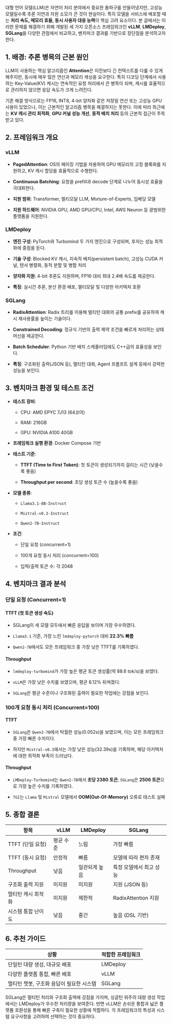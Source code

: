 대형 언어 모델(LLM)은 자연어 처리 분야에서 중요한 돌파구를 만들어냈지만, 고성능 모델일수록 추론 지연과 자원 소모가 큰 것이 현실이다. 특히 모델을 서비스에 배포할 때는 **처리 속도, 메모리 효율, 동시 사용자 대응 능력**이 핵심 고려 요소이다. 본 글에서는 이러한 문제를 해결하기 위해 개발된 세 가지 오픈소스 프레임워크인 **vLLM**, **LMDeploy**, **SGLang**을 다양한 관점에서 비교하고, 벤치마크 결과를 기반으로 장단점을 분석하고자 한다.

## 1. 배경: 추론 병목의 근본 원인

LLM이 사용하는 핵심 알고리즘인 **Attention**은 이전보다 긴 컨텍스트를 다룰 수 있게 해주지만, 동시에 매우 많은 연산과 메모리 캐싱을 요구한다. 특히 디코딩 단계에서 사용하는 Key-Value(KV) 캐시는 연속적인 요청 처리에서 큰 병목이 되며, 캐시를 효율적으로 관리하지 않으면 응답 속도가 크게 느려진다.

기존 해결 방식으로는 FP16, INT8, 4-bit 양자화 같은 저정밀 연산 또는 고성능 GPU 사용이 있었으나, 이는 근본적인 알고리즘 병목을 해결하지는 못한다. 이에 따라 최근에는 **KV 캐시 관리 최적화**, **GPU 커널 성능 개선**, **동적 배치 처리** 등의 근본적 접근이 주목받고 있다.


## 2. 프레임워크 개요

### vLLM

- **PagedAttention**: OS의 페이징 기법을 차용하여 GPU 메모리의 고정 블록화를 지원하고, KV 캐시 할당을 효율적으로 수행한다.
    
- **Continuous Batching**: 요청을 prefill과 decode 단계로 나누어 동시성 효율을 극대화한다.
    
- **지원 범위**: Transformer, 멀티모달 LLM, Mixture-of-Experts, 임베딩 모델
    
- **지원 하드웨어**: NVIDIA GPU, AMD GPU/CPU, Intel, AWS Neuron 등 광범위한 플랫폼을 지원한다.

### LMDeploy

- **엔진 구성**: PyTorch와 Turbomind 두 가지 엔진으로 구성되며, 후자는 성능 최적화에 중점을 둔다.
    
- **기술 구성**: Blocked KV 캐시, 지속적 배치(persistent batch), 고성능 CUDA 커널, 텐서 병렬화, 동적 분할 및 병합 처리
    
- **양자화 지원**: 4-bit 추론도 지원하며, FP16 대비 최대 2.4배 속도를 제공한다.
    
- **특징**: 실시간 추론, 분산 환경 배포, 멀티모달 및 다양한 아키텍처 호환

### SGLang

- **RadixAttention**: Radix 트리를 이용해 멀티턴 대화의 공통 prefix를 공유하여 캐시 재사용률을 높이는 기술이다.
    
- **Constrained Decoding**: 정규식 기반의 출력 제약 조건을 빠르게 처리하는 상태 머신을 제공한다.
    
- **Batch Scheduler**: Python 기반 배치 스케줄러임에도 C++급의 효율성을 보인다.
    
- **특징**: 구조화된 출력(JSON 등), 멀티턴 대화, Agent 프롬프트 설계 등에서 강력한 성능을 보인다.

## 3. 벤치마크 환경 및 테스트 조건

- **테스트 장비**:
    
    - CPU: AMD EPYC 7J13 (64코어)
        
    - RAM: 216GB
        
    - GPU: NVIDIA A100 40GB
        
- **프레임워크 실행 환경**: Docker Compose 기반
    
- **테스트 기준**:
    
    - **TTFT (Time to First Token)**: 첫 토큰이 생성되기까지 걸리는 시간 (낮을수록 좋음)
        
    - **Throughput per second**: 초당 생성 토큰 수 (높을수록 좋음)
        
- **모델 종류**:
    
    - `Llama3.1-8B-Instruct`
        
    - `Mistral-v0.3-Instruct`
        
    - `Qwen2-7B-Instruct`
        
- **조건**:
    
    - 단일 요청 (concurrent=1)
        
    - 100개 요청 동시 처리 (concurrent=100)
        
    - 입력/출력 토큰 수: 각 2048

## 4. 벤치마크 결과 분석

### 단일 요청 (Concurrent=1)

#### TTFT (첫 토큰 생성 속도)

- SGLang이 세 모델 모두에서 빠른 응답을 보이며 가장 우수하였다.
    
- `Llama3.1` 기준, 가장 느린 `lmdeploy-pytorch` 대비 **22.3% 빠름**
    
- `Qwen2-7B`에서도 모든 프레임워크 중 가장 낮은 TTFT를 기록하였다.
    

#### Throughput

- `lmdeploy-turbomind`가 가장 높은 평균 토큰 생성률(약 88.6 tok/s)을 보였다.
    
- `vLLM`은 가장 낮은 수치를 보였으며, 평균 8.12% 뒤쳐졌다.
    
- `SGLang`은 평균 수준이나 구조화된 출력이 필요한 작업에는 강점을 보인다.
    

### 100개 요청 동시 처리 (Concurrent=100)

#### TTFT

- `SGLang`은 `Qwen2-7B`에서 탁월한 성능(0.052s)을 보였으며, 이는 모든 프레임워크 중 가장 빠른 수치이다.
    
- 하지만 `Mistral-v0.3`에서는 가장 낮은 성능(32.39s)을 기록하며, 해당 아키텍처에 대한 최적화 부족이 드러났다.
    

#### Throughput

- `LMDeploy-Turbomind`는 `Qwen2-7B`에서 **초당 2380 토큰**, `SGLang`은 **2506 토큰**으로 가장 높은 수치를 기록하였다.
    
- `TGI`는 `Llama` 및 `Mistral` 모델에서 **OOM(Out-Of-Memory)** 오류로 테스트 실패


## 5. 종합 결론

|항목|vLLM|LMDeploy|SGLang|
|---|---|---|---|
|TTFT (단일 요청)|평균 수준|느림|가장 빠름|
|TTFT (동시 요청)|안정적|빠름|모델에 따라 편차 존재|
|Throughput|낮음|일관되게 높음|특정 모델에서 최고 성능|
|구조화 출력 지원|미지원|미지원|지원 (JSON 등)|
|멀티턴 캐시 최적화|미지원|제한적|RadixAttention 지원|
|시스템 통합 난이도|낮음|중간|높음 (DSL 기반)|


## 6. 추천 가이드

|상황|적합한 프레임워크|
|---|---|
|단일턴 대량 생성, 대규모 배포|LMDeploy|
|다양한 플랫폼 통합, 빠른 배포|vLLM|
|멀티턴 챗봇, 구조화 응답이 필요한 시스템|SGLang|

SGLang은 멀티턴 처리와 구조화 출력에 강점을 가지며, 싱글턴 위주의 대량 생성 작업에서는 LMDeploy가 우수한 처리량을 보여준다. 반면 vLLM은 손쉬운 통합과 넓은 플랫폼 호환성을 통해 빠른 구축이 필요한 상황에 적합하다. 각 프레임워크의 특성과 시스템 요구사항을 고려하여 선택하는 것이 중요하다.